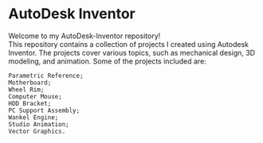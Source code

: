 # AutoDesk Inventor
Welcome to my AutoDesk-Inventor repository!<br> This repository contains a collection of projects I created using Autodesk Inventor. The projects cover various topics, such as mechanical design, 3D modeling, and animation. Some of the projects included are:

    Parametric Reference;
    Motherboard;
    Wheel Rim;
    Computer Mouse;
    HDD Bracket;
    PC Support Assembly;
    Wankel Engine;
    Studio Animation;
    Vector Graphics.

